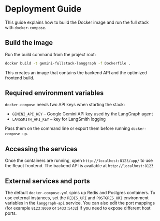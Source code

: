 # Deployment Guide

This guide explains how to build the Docker image and run the full stack with `docker-compose`.

## Build the image

Run the build command from the project root:

```bash
docker build -t gemini-fullstack-langgraph -f Dockerfile .
```

This creates an image that contains the backend API and the optimized frontend build.

## Required environment variables

`docker-compose` needs two API keys when starting the stack:

- `GEMINI_API_KEY` – Google Gemini API key used by the LangGraph agent
- `LANGSMITH_API_KEY` – key for LangSmith logging

Pass them on the command line or export them before running `docker-compose up`.

## Accessing the services

Once the containers are running, open `http://localhost:8123/app/` to use the React frontend. The backend API is available at `http://localhost:8123`.

## External services and ports

The default `docker-compose.yml` spins up Redis and Postgres containers. To use external instances, set the `REDIS_URI` and `POSTGRES_URI` environment variables in the `langgraph-api` service. You can also edit the port mappings (for example `8123:8000` or `5433:5432`) if you need to expose different host ports.
